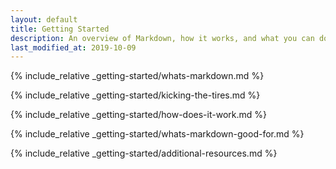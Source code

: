 ```yaml
---
layout: default
title: Getting Started
description: An overview of Markdown, how it works, and what you can do with it.
last_modified_at: 2019-10-09
---
```


{% include_relative _getting-started/whats-markdown.md %}

{% include_relative _getting-started/kicking-the-tires.md %}

{% include_relative _getting-started/how-does-it-work.md %}

{% include_relative _getting-started/whats-markdown-good-for.md %}

{% include_relative _getting-started/additional-resources.md %}

